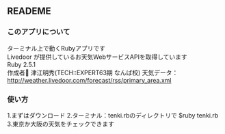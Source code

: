 ## READEME

### このアプリについて
ターミナル上で動くRubyアプリです  
Livedoor が提供しているお天気WebサービスAPIを取得しています  
Ruby 2.5.1  
作成者 津江明秀(TECH::EXPERT63期 なんば校)
天気データ：http://weather.livedoor.com/forecast/rss/primary_area.xml

### 使い方
1.まずはダウンロード
2.ターミナル：tenki.rbのディレクトリで $ruby tenki.rb  
3.東京か大阪の天気をチェックできます